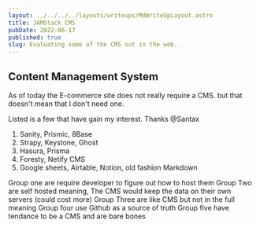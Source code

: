 ```yaml
---
layout: ../../../../layouts/writeups/MdWriteUpLayout.astro
title: JAMStack CMS
pubDate: 2022-06-17
published: true
slug: Evaluating some of the CMS out in the web.
---
```


## Content Management System

As of today the E-commerce site does not really require a CMS.
but that doesn't mean that I don't need one.

Listed is a few that have gain my interest. Thanks @Santax

1. Sanity, Prismic, 8Base
2. Strapy, Keystone, Ghost
3. Hasura, Prisma
4. Foresty, Netify CMS
5. Google sheets, Airtable, Notion, old fashion Markdown

Group one are require developer to figure out how to host them
Group Two are self hosted meaning, The CMS would keep the data on their own servers (could cost more)
Group Three are like CMS but not in the full meaning
Group four use Github as a source of truth
Group five have tendance to be a CMS and are bare bones

